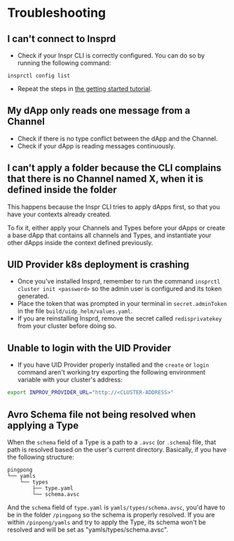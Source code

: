 # Troubleshooting

## I can't connect to Insprd
- Check if your Inspr CLI is correctly configured. You can do so by running the following command:
```
insprctl config list
```
- Repeat the steps in [the getting started tutorial](readme.md).

## My dApp only reads one message from a Channel
- Check if there is no type conflict between the dApp and the Channel.
- Check if your dApp is reading messages continuously.

## I can't apply a folder because the CLI complains that there is no Channel named X, when it is defined inside the folder  
This happens because the Inspr CLI tries to apply dApps first, so that you have your contexts already created.

To fix it, either apply your Channels and Types before your dApps or create a base dApp that contains all channels and Types, and instantiate your other dApps inside the context defined previously.

## UID Provider k8s deployment is crashing
- Once you've installed Insprd, remember to run the command `insprctl cluster init <password>` so the admin user is configured and its token generated.
- Place the token that was prompted in your terminal in `secret.adminToken` in the file `build/uidp_helm/values.yaml`.
- If you are reinstalling Insprd, remove the secret called `redisprivatekey` from your cluster before doing so.

## Unable to login with the UID Provider
- If you have UID Provider properly installed and the `create` or `login` command aren't working try exporting the following environment variable with your cluster's address:
```zsh
export INPROV_PROVIDER_URL="http://<CLUSTER-ADDRESS>"
```

## Avro Schema file not being resolved when applying a Type
When the `schema` field of a Type is a path to a `.avsc` (or `.schema`) file, that path is resolved based on the user's current directory. Basically, if you have the following structure:
```
pingpong
└── yamls
    └── types
        ├── type.yaml
        └── schema.avsc
```
And the `schema` field of `type.yaml` is `yamls/types/schema.avsc`, you'd have to be in the folder `/pingpong` so the schema is properly resolved. If you are within `/pinpong/yamls` and try to apply the Type, its schema won't be resolved and will be set as "yamls/types/schema.avsc".